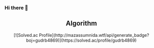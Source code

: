 ### Hi there 👋

<!--
**gudrb4869/gudrb4869** is a ✨ _special_ ✨ repository because its `README.md` (this file) appears on your GitHub profile.

Here are some ideas to get you started:

- 🔭 I’m currently working on ...
- 🌱 I’m currently learning ...
- 👯 I’m looking to collaborate on ...
- 🤔 I’m looking for help with ...
- 💬 Ask me about ...
- 📫 How to reach me: ...
- 😄 Pronouns: ...
- ⚡ Fun fact: ...
-->

<div align=center>
  <h2> Algorithm </h2>
  [![Solved.ac Profile](http://mazassumnida.wtf/api/generate_badge?boj=gudrb4869)](https://solved.ac/profile/gudrb4869)
</div>
